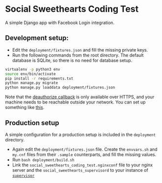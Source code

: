 # Social Sweethearts Coding Test

A simple Django app with Facebook Login integration.

## Development setup:

* Edit the `deployment/fixtures.json` and fill the missing private keys.
* Run the following commands from the root directory. The default database is SQLite, so there is no need for database setup.

```bash
virtualenv -p python3 env
source env/bin/activate
pip install -r requirements.txt
python manage.py migrate
python manage.py loaddata deployment/fixtures.json
```

Note that the [deauthorize callback](https://developers.facebook.com/docs/facebook-login/manually-build-a-login-flow/v2.1#deauth-callback) is only available over HTTPS, and your machine needs to be reachable outside your network. You can set up something like [this](https://stackoverflow.com/a/8025645).


## Production setup

A simple configuration for a production setup is included in the `deployment` directory.
* Again edit the `deployment/fixtures.json` file. Create the `envvars.sh` and `my.cnf` files from their `.sample` counterparts, and fill the missing values.
* Run `bash deployment/build.sh`
* Link the `social_sweethearts_coding_test.nginxconf` file to your nginx server and the `social_sweethearts_supervisord` to your instance of [`supervisor`](http://supervisord.org/)

